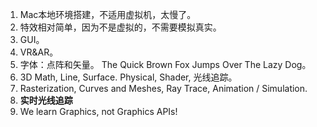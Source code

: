 1. Mac本地环境搭建，不适用虚拟机，太慢了。
2. 特效相对简单，因为不是虚拟的，不需要模拟真实。
3. GUI。
4. VR&AR。
5. 字体：点阵和矢量。 The Quick Brown Fox Jumps Over The Lazy Dog。
6. 3D Math, Line, Surface. Physical, Shader, 光线追踪。
7. Rasterization, Curves and Meshes, Ray Trace, Animation / Simulation. 
8. <b> 实时光线追踪 </b>
9. We learn Graphics, not Graphics APIs!